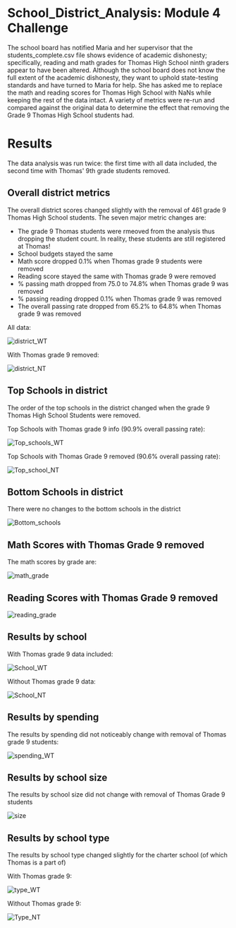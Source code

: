 # School_District_Analysis: Module 4 Challenge

The school board has notified Maria and her supervisor that the students_complete.csv file shows evidence of academic dishonesty; specifically, reading and math grades for Thomas High School ninth graders appear to have been altered. Although the school board does not know the full extent of the academic dishonesty, they want to uphold state-testing standards and have turned to Maria for help. She has asked me to replace the math and reading scores for Thomas High School with NaNs while keeping the rest of the data intact. A variety of metrics were re-run and compared against the original data to determine the effect that removing the Grade 9 Thomas High School students had. 

# Results

The data analysis was run twice: the first time with all data included, the second time with Thomas' 9th grade students removed. 

## Overall district metrics

The overall district scores changed slightly with the removal of 461 grade 9 Thomas High School students.  The seven major metric changes are: 
 - The grade 9 Thomas students were rmeoved from the analysis thus dropping the student count.  In reality, these students are still registered at Thomas!
 - School budgets stayed the same
 - Math score dropped 0.1% when Thomas grade 9 students were removed
 - Reading score stayed the same with Thomas grade 9 were removed
 - % passing math dropped from 75.0 to 74.8% when Thomas grade 9 was removed
 - % passing reading dropped 0.1% when Thomas grade 9 was removed
 - The overall passing rate dropped from 65.2% to 64.8% when Thomas grade 9 was removed


All data: 

![district_WT](https://github.com/JaniceBgithub/School_District_Analysis/blob/master/Resources/district_WT.png)

With Thomas grade 9 removed: 

![district_NT](https://github.com/JaniceBgithub/School_District_Analysis/blob/master/Resources/district_NT.png)

## Top Schools in district

The order of the top schools in the district changed when the grade 9 Thomas High School Students were removed. 

Top Schools with Thomas grade 9 info  (90.9% overall passing rate):

![Top_schools_WT](https://github.com/JaniceBgithub/School_District_Analysis/blob/master/Resources/top_school_WT.png)

Top Schools with Thomas Grade 9 removed (90.6% overall passing rate): 

![Top_school_NT](https://github.com/JaniceBgithub/School_District_Analysis/blob/master/Resources/top_school_NT.png)

## Bottom Schools in district

There were no changes to the bottom schools in the district

![Bottom_schools](https://github.com/JaniceBgithub/School_District_Analysis/blob/master/Resources/bottom_school_NT.png)

## Math Scores with Thomas Grade 9 removed

The math scores by grade are:

![math_grade](https://github.com/JaniceBgithub/School_District_Analysis/blob/master/Resources/math_scores_grade_NT.png)

## Reading Scores with Thomas Grade 9 removed
![reading_grade](https://github.com/JaniceBgithub/School_District_Analysis/blob/master/Resources/reading_scores_grade_NT.png)

## Results by school 

With Thomas grade 9 data included:

![School_WT](https://github.com/JaniceBgithub/School_District_Analysis/blob/master/Resources/per_school_WT.png)

Without Thomas grade 9 data: 

![School_NT](https://github.com/JaniceBgithub/School_District_Analysis/blob/master/Resources/per_school_NT.png)


## Results by spending

The results by spending did not noticeably change with removal of Thomas grade 9 students:

![spending_WT](https://github.com/JaniceBgithub/School_District_Analysis/blob/master/Resources/spending_summary_WT.png)

## Results by school size

The results by school size did not change with removal of Thomas Grade 9 students

![size](https://github.com/JaniceBgithub/School_District_Analysis/blob/master/Resources/school_size_NT.png)

## Results by school type

The results by school type changed slightly for the charter school (of which Thomas is a part of)

With Thomas grade 9:

![type_WT](https://github.com/JaniceBgithub/School_District_Analysis/blob/master/Resources/school_type_WT.png)

Without Thomas grade 9:

![Type_NT](https://github.com/JaniceBgithub/School_District_Analysis/blob/master/Resources/school_type_NT.png)





